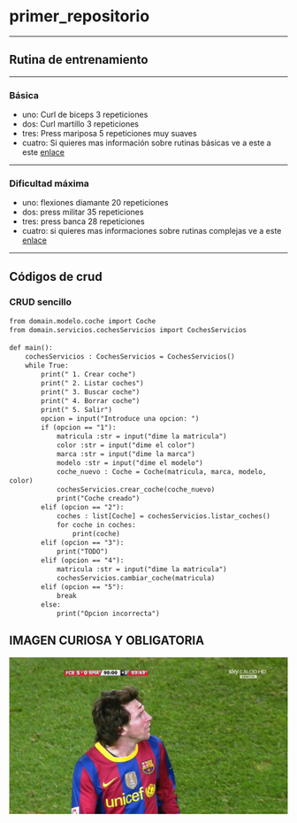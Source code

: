 # primer_repositorio
---
## Rutina de entrenamiento
---
### Básica
- uno: Curl de biceps 3 repeticiones
- dos: Curl martillo 3 repeticiones
- tres: Press mariposa 5 repeticiones muy suaves
- cuatro: Si quieres mas información sobre rutinas básicas ve a este a este [enlace](https://www.buff-academy.com/challenge-page/58b99aa7-547f-46fc-903a-5ecf38010b83?programId=58b99aa7-547f-46fc-903a-5ecf38010b83)
---
### Dificultad máxima
- uno: flexiones diamante 20 repeticiones
- dos: press militar 35 repeticiones
- tres: press banca 28 repeticiones
- cuatro: si quieres mas informaciones sobre rutinas complejas ve a este [enlace](https://www.buff-academy.com/challenge-page/782459a3-78c7-452b-859c-4397f8f5548f?programId=782459a3-78c7-452b-859c-4397f8f5548f)
---
## Códigos de crud
### CRUD sencillo
~~~
from domain.modelo.coche import Coche
from domain.servicios.cochesServicios import CochesServicios

def main():
    cochesServicios : CochesServicios = CochesServicios()
    while True:
        print(" 1. Crear coche")
        print(" 2. Listar coches")
        print(" 3. Buscar coche")
        print(" 4. Borrar coche")
        print(" 5. Salir")
        opcion = input("Introduce una opcion: ")
        if (opcion == "1"):
            matricula :str = input("dime la matricula")
            color :str = input("dime el color")
            marca :str = input("dime la marca")
            modelo :str = input("dime el modelo")
            coche_nuevo : Coche = Coche(matricula, marca, modelo, color)
            cochesServicios.crear_coche(coche_nuevo)
            print("Coche creado")           
        elif (opcion == "2"):
            coches : list[Coche] = cochesServicios.listar_coches()
            for coche in coches:
                print(coche)
        elif (opcion == "3"):
            print("TODO")
        elif (opcion == "4"):
            matricula :str = input("dime la matricula")
            cochesServicios.cambiar_coche(matricula)
        elif (opcion == "5"):
            break
        else:
            print("Opcion incorrecta")
~~~
## IMAGEN CURIOSA Y OBLIGATORIA
![imagen](/imagenes/imagenn.jpg)

